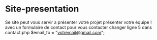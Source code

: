 # Site-presentation
Se site peut vous servir a présenter votre projet présenter votre équipe ! avec un formulaire de contact pour vous contacter changer ligne 5 dans contact.php     $email_to = "votremail@gmail.com";
